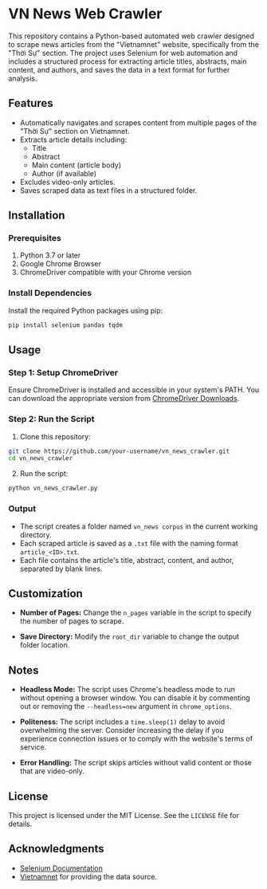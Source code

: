 # VN News Web Crawler

This repository contains a Python-based automated web crawler designed to scrape news articles from the "Vietnamnet" website, specifically from the "Thời Sự" section. The project uses Selenium for web automation and includes a structured process for extracting article titles, abstracts, main content, and authors, and saves the data in a text format for further analysis.

## Features
- Automatically navigates and scrapes content from multiple pages of the "Thời Sự" section on Vietnamnet.
- Extracts article details including:
  - Title
  - Abstract
  - Main content (article body)
  - Author (if available)
- Excludes video-only articles.
- Saves scraped data as text files in a structured folder.

## Installation

### Prerequisites
1. Python 3.7 or later
2. Google Chrome Browser
3. ChromeDriver compatible with your Chrome version

### Install Dependencies
Install the required Python packages using pip:
```bash
pip install selenium pandas tqdm
```


## Usage

### Step 1: Setup ChromeDriver
Ensure ChromeDriver is installed and accessible in your system's PATH. You can download the appropriate version from [ChromeDriver Downloads](https://sites.google.com/a/chromium.org/chromedriver/downloads).

### Step 2: Run the Script
1. Clone this repository:
```bash
git clone https://github.com/your-username/vn_news_crawler.git
cd vn_news_crawler
```
2. Run the script:
```bash
python vn_news_crawler.py
```

### Output
- The script creates a folder named `vn_news corpus` in the current working directory.
- Each scraped article is saved as a `.txt` file with the naming format `article_<ID>.txt`.
- Each file contains the article's title, abstract, content, and author, separated by blank lines.

## Customization
- **Number of Pages:**
  Change the `n_pages` variable in the script to specify the number of pages to scrape.

- **Save Directory:**
  Modify the `root_dir` variable to change the output folder location.

## Notes
- **Headless Mode:**
  The script uses Chrome's headless mode to run without opening a browser window. You can disable it by commenting out or removing the `--headless=new` argument in `chrome_options`.

- **Politeness:**
  The script includes a `time.sleep(1)` delay to avoid overwhelming the server. Consider increasing the delay if you experience connection issues or to comply with the website's terms of service.

- **Error Handling:**
  The script skips articles without valid content or those that are video-only.

## License
This project is licensed under the MIT License. See the `LICENSE` file for details.

## Acknowledgments
- [Selenium Documentation](https://www.selenium.dev/documentation/)
- [Vietnamnet](https://vietnamnet.vn/) for providing the data source.

